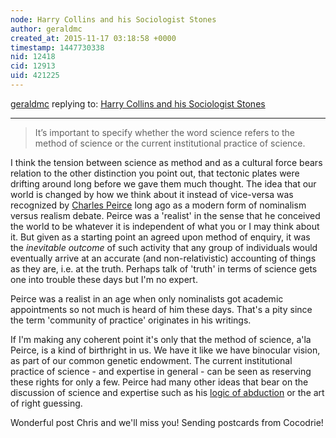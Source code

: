 ```yaml
---
node: Harry Collins and his Sociologist Stones
author: geraldmc
created_at: 2015-11-17 03:18:58 +0000
timestamp: 1447730338
nid: 12418
cid: 12913
uid: 421225
---
```




[geraldmc](../profile/geraldmc) replying to: [Harry Collins and his Sociologist Stones](../notes/cfastie/11-17-2015/harry-collins-and-his-sociologist-stones)

----
> It’s important to specify whether the word science refers to the method of science or the current institutional practice of science.

I think the tension between science as method and as a cultural force bears relation to the other distinction you point out, that tectonic plates were drifting around long before we gave them much thought. The idea that our world is changed by how we think about it instead of vice-versa was recognized by [Charles Peirce](https://en.wikipedia.org/wiki/Charles_Sanders_Peirce) long ago as a modern form of nominalism versus realism debate. Peirce was a 'realist' in the sense that he conceived the world to be whatever it is independent of what you or I may think about it. But given as a starting point an agreed upon method of enquiry, it was the *inevitable outcome* of such activity that any group of individuals would eventually arrive at an accurate (and non-relativistic) accounting of things as they are, i.e. at the truth. Perhaps talk of 'truth' in terms of science gets one into trouble these days but I'm no expert.  

Peirce was a realist in an age when only nominalists got academic appointments so not much is heard of him these days. That's a pity since the term 'community of practice' originates in his writings.

If I'm making any coherent point it's only that the method of science, a'la Peirce, is a kind of birthright in us. We have it like we have binocular vision, as part of our common genetic endowment.  The current institutional practice of science - and expertise in general - can be seen as reserving these rights for only a few. Peirce had many other ideas that bear on the discussion of science and expertise such as his [logic of abduction](https://en.wikipedia.org/wiki/Abductive_reasoning) or the art of right guessing.

Wonderful post Chris and we'll miss you! Sending postcards from Cocodrie!